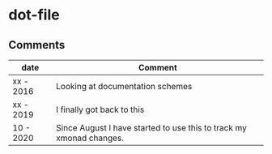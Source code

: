 # dot-file

## Comments
|date|Comment                         |
|------------|--------------------------|
|xx - 2016|Looking at documentation schemes|
|xx - 2019|I finally got back to this              |
|10 - 2020|Since August I have started to use this to track my xmonad changes.| 



